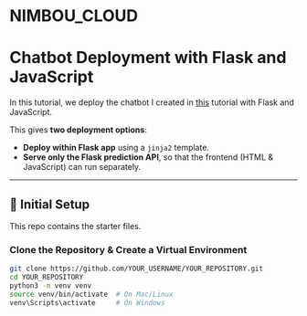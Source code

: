 # NIMBOU_CLOUD
# Chatbot Deployment with Flask and JavaScript

In this tutorial, we deploy the chatbot I created in [this](#) tutorial with Flask and JavaScript.

This gives **two deployment options**:

- **Deploy within Flask app** using a `jinja2` template.
- **Serve only the Flask prediction API**, so that the frontend (HTML & JavaScript) can run separately.

---

## 🔗 **Initial Setup**

This repo contains the starter files.

### **Clone the Repository & Create a Virtual Environment**
```sh
git clone https://github.com/YOUR_USERNAME/YOUR_REPOSITORY.git
cd YOUR_REPOSITORY
python3 -m venv venv
source venv/bin/activate  # On Mac/Linux
venv\Scripts\activate     # On Windows
